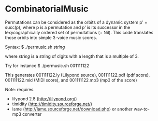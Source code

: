 # CombinatorialMusic
Permutations can be considered as the orbits of a dynamic system p' = succ(p), where p is a permutation and p' is its successor in the lexycographically ordered set of permutations (+ Nil). This code translates those orbits into simple 3-voice music scores.

Syntax:
    $ ./permusic.sh _string_

where _string_ is a string of digits with a length that is a multiple of 3.

Try for instance
    $ ./permusic.sh 001111122

This generates 001111122.ly (Lilypond source), 001111122.pdf (pdf score), 001111122.mid (MIDI score), and 001111122.mp3 (mp3 of the score)

Note: requires

- lilypond 2.8 (http://lilypond.org/)
- timidity (http://timidity.sourceforge.net/)
- lame (http://lame.sourceforge.net/download.php) or another wav-to-mp3 converter

